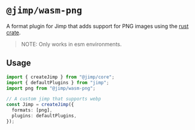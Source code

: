 # `@jimp/wasm-png`

A format plugin for Jimp that adds support for PNG images using the [rust crate](https://docs.rs/png/0.11.0/png/).

> NOTE: Only works in esm environments.

## Usage

```ts
import { createJimp } from "@jimp/core";
import { defaultPlugins } from "jimp";
import png from "@jimp/wasm-png";

// A custom jimp that supports webp
const Jimp = createJimp({
  formats: [png],
  plugins: defaultPlugins,
});
```
